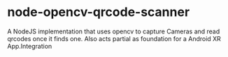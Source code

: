 # node-opencv-qrcode-scanner
A NodeJS implementation that uses opencv to capture Cameras and read qrcodes once it finds one. Also acts partial as foundation for a Android XR App.Integration
